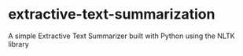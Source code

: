 # extractive-text-summarization
A simple Extractive Text Summarizer built with Python using the NLTK library
